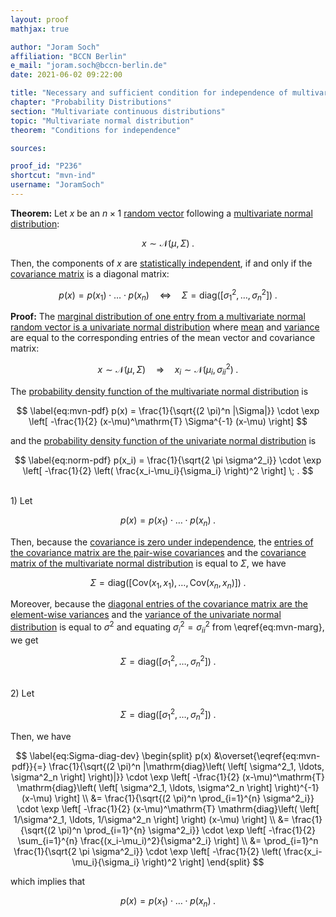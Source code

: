 ```yaml
---
layout: proof
mathjax: true

author: "Joram Soch"
affiliation: "BCCN Berlin"
e_mail: "joram.soch@bccn-berlin.de"
date: 2021-06-02 09:22:00

title: "Necessary and sufficient condition for independence of multivariate normal random variables"
chapter: "Probability Distributions"
section: "Multivariate continuous distributions"
topic: "Multivariate normal distribution"
theorem: "Conditions for independence"

sources:

proof_id: "P236"
shortcut: "mvn-ind"
username: "JoramSoch"
---
```



**Theorem:** Let $x$ be an $n \times 1$ [random vector](/D/rvec) following a [multivariate normal distribution](/D/mvn):

$$ \label{eq:mvn}
x \sim \mathcal{N}(\mu, \Sigma) \; .
$$

Then, the components of $x$ are [statistically independent](/D/ind), if and only if the [covariance matrix](/D/covmat) is a diagonal matrix:

$$ \label{eq:mvn-ind}
p(x) = p(x_1) \cdot \ldots \cdot p(x_n) \quad \Leftrightarrow \quad \Sigma = \mathrm{diag}\left( \left[ \sigma^2_1, \ldots, \sigma^2_n \right] \right) \; .
$$


**Proof:** The [marginal distribution of one entry from a multivariate normal random vector is a univariate normal distribution](/P/mvn-marg) where [mean](/D/mean) and [variance](/D/var) are equal to the corresponding entries of the mean vector and covariance matrix:

$$ \label{eq:mvn-marg}
x \sim \mathcal{N}(\mu, \Sigma) \quad \Rightarrow \quad x_i \sim \mathcal{N}(\mu_i, \sigma^2_{ii}) \; .
$$

The [probability density function of the multivariate normal distribution](/P/mvn-pdf) is

$$ \label{eq:mvn-pdf}
p(x) = \frac{1}{\sqrt{(2 \pi)^n |\Sigma|}} \cdot \exp \left[ -\frac{1}{2} (x-\mu)^\mathrm{T} \Sigma^{-1} (x-\mu) \right]
$$

and the [probability density function of the univariate normal distribution](/P/norm-pdf) is

$$ \label{eq:norm-pdf}
p(x_i) = \frac{1}{\sqrt{2 \pi \sigma^2_i}} \cdot \exp \left[ -\frac{1}{2} \left( \frac{x_i-\mu_i}{\sigma_i} \right)^2 \right] \; .
$$

<br>
1) Let

$$ \label{eq:x-ind}
p(x) = p(x_1) \cdot \ldots \cdot p(x_n) \; .
$$

Then, because the [covariance is zero under independence](/P/cov-ind), the [entries of the covariance matrix are the pair-wise covariances](/D/covmat) and the [covariance matrix of the multivariate normal distribution](/P/mvn-cov) is equal to $\Sigma$, we have

$$ \label{eq:Sigma-diag-s1}
\Sigma = \mathrm{diag}\left( \left[ \mathrm{Cov}(x_1,x_1), \ldots, \mathrm{Cov}(x_n,x_n) \right] \right) \; .
$$

Moreover, because the [diagonal entries of the covariance matrix are the element-wise variances](/P/cov-var) and the [variance of the univariate normal distribution](/P/norm-var) is equal to $\sigma^2$ and equating $\sigma^2_i = \sigma^2_{ii}$ from \eqref{eq:mvn-marg}, we get

$$ \label{eq:Sigma-diag-s2}
\Sigma = \mathrm{diag}\left( \left[ \sigma^2_1, \ldots, \sigma^2_n \right] \right) \; .
$$


<br>
2) Let

$$ \label{eq:Sigma-diag}
\Sigma = \mathrm{diag}\left( \left[ \sigma^2_1, \ldots, \sigma^2_n \right] \right) \; .
$$

Then, we have

$$ \label{eq:Sigma-diag-dev}
\begin{split}
p(x) &\overset{\eqref{eq:mvn-pdf}}{=} \frac{1}{\sqrt{(2 \pi)^n |\mathrm{diag}\left( \left[ \sigma^2_1, \ldots, \sigma^2_n \right] \right)|}} \cdot \exp \left[ -\frac{1}{2} (x-\mu)^\mathrm{T} \mathrm{diag}\left( \left[ \sigma^2_1, \ldots, \sigma^2_n \right] \right)^{-1} (x-\mu) \right] \\
&= \frac{1}{\sqrt{(2 \pi)^n \prod_{i=1}^{n} \sigma^2_i}} \cdot \exp \left[ -\frac{1}{2} (x-\mu)^\mathrm{T} \mathrm{diag}\left( \left[ 1/\sigma^2_1, \ldots, 1/\sigma^2_n \right] \right) (x-\mu) \right] \\
&= \frac{1}{\sqrt{(2 \pi)^n \prod_{i=1}^{n} \sigma^2_i}} \cdot \exp \left[ -\frac{1}{2} \sum_{i=1}^{n} \frac{(x_i-\mu_i)^2}{\sigma^2_i} \right] \\
&= \prod_{i=1}^n \frac{1}{\sqrt{2 \pi \sigma^2_i}} \cdot \exp \left[ -\frac{1}{2} \left( \frac{x_i-\mu_i}{\sigma_i} \right)^2 \right]
\end{split}
$$

which implies that

$$ \label{eq:x-ind-qed}
p(x) = p(x_1) \cdot \ldots \cdot p(x_n) \; .
$$